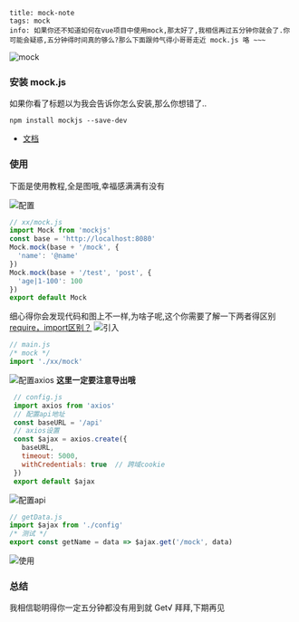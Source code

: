``` essay-info
title: mock-note
tags: mock
info: 如果你还不知道如何在vue项目中使用mock,那太好了,我相信再过五分钟你就会了.你可能会疑惑,五分钟得时间真的够么?那么下面跟帅气得小哥哥走近 mock.js 咯 ~~~
```
![mock](../static/images/mock/mock.png)

### 安装 mock.js
如果你看了标题以为我会告诉你怎么安装,那么你想错了..
```
npm install mockjs --save-dev
```
- [文档](https://github.com/nuysoft/Mock/wiki/Getting-Started)

### 使用

下面是使用教程,全是图哦,幸福感满满有没有

![配置](../static/images/mock/mock-mock.png)
```javascript
// xx/mock.js
import Mock from 'mockjs'
const base = 'http://localhost:8080'
Mock.mock(base + '/mock', {
  'name': '@name'
})
Mock.mock(base + '/test', 'post', {
  'age|1-100': 100
})
export default Mock
```
细心得你会发现代码和图上不一样,为啥子呢,这个你需要了解一下两者得区别 [require，import区别？](https://www.zhihu.com/question/56820346)
![引入](../static/images/mock/mock-main.png)
```javascript
// main.js
/* mock */
import './xx/mock'
```
![配置axios](../static/images/mock/mock-config.jpg)
**这里一定要注意导出哦**
```javascript
 // config.js
 import axios from 'axios'
 // 配置api地址
 const baseURL = '/api'
 // axios设置
 const $ajax = axios.create({
   baseURL,
   timeout: 5000,
   withCredentials: true  // 跨域cookie
 })
 export default $ajax
```
![配置api](../static/images/mock/mock-getData.png)
```javascript
// getData.js
import $ajax from './config'
/* 测试 */
export const getName = data => $ajax.get('/mock', data)
```
![使用](../static/images/mock/mock-use.png)

### 总结

我相信聪明得你一定五分钟都没有用到就 Get√ 
拜拜,下期再见